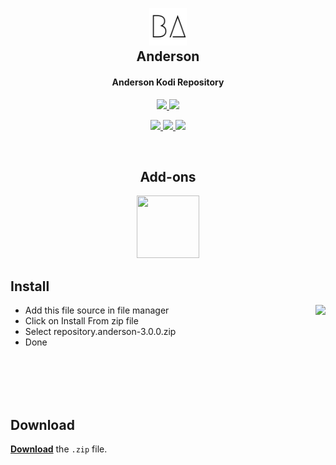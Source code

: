 <h2 align="center">
  <br>
  <a href="https://github.com/arpitsharmagit/repository.anderson"><img src="repository.anderson/icon2.png" height="60" width="60"></a>
  <br>
  Anderson
  <br>
</h2>

<h4 align="center">Anderson Kodi Repository</h4>

<p align="center">

  <!-- Release -->
  <a href="https://github.com/arpitsharmagit/repository.anderson/releases/latest">
    <img src="https://img.shields.io/github/v/release/arpitsharmagit/repository.anderson?style=for-the-badge">
  </a>
  
  <!-- Downloads -->
  <a href="https://github.com/arpitsharmagit/repository.anderson/releases/latest">
    <img src="https://img.shields.io/github/downloads/arpitsharmagit/repository.anderson/total?style=for-the-badge&logo=kodi&color=17B2E7">
  </a>
  
 </p>
 <p align="center">
  
  <!-- License -->
  <a href="https://github.com/arpitsharmagit/repository.anderson/blob/master/LICENSE">
    <img src="https://img.shields.io/github/license/arpitsharmagit/repository.anderson?style=flat-square">
  </a>
  
  <!-- Open Issues -->
  <a href="https://github.com/arpitsharmagit/repository.anderson/issues">
    <img src="https://img.shields.io/github/issues/arpitsharmagit/repository.anderson?style=flat-square">
  </a>
  
  <!-- Last Commit -->
  <a href="https://github.com/arpitsharmagit/repository.anderson/commit/master">
    <img src="https://img.shields.io/github/last-commit/arpitsharmagit/repository.anderson?style=flat-square">
  </a>
  
 </p>

<br>

<h2 align="center">Add-ons</h2>

<p align="center">

<span style="display: inline-block;">
  <a href="https://github.com/arpitsharmagit/plugin.video.jiotv">
    <img src="https://raw.githubusercontent.com/arpitsharmagit/plugin.video.jiotv/main/resources/icon.png" width="100" height="100">
  </a>
</span>
</p>

## Install

<img align="right" src="media/install.gif" height=250>

- Add this file source in file manager
- Click on Install From zip file
- Select repository.anderson-3.0.0.zip
- Done

<br/>
<br/>
<br/>
<br/>

## Download

[**Download**](https://github.com/arpitsharmagit/repository.anderson/releases/download/v2.0.0/repository.anderson-2.0.0.zip) the `.zip` file.
<br/>
<br/>
